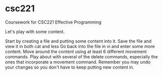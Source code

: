 # csc221
Coursework for CSC221 Effective Programming

Let's play with some content.

Start by creating a file and putting some content into it.
Save the file and view it in both cat and less
Go back into the file in vi and enter some more content.
Move around the content using at least 6 different movement commands.
Play about with several of the delete commands, especially the ones that incorporate a movement command. Remember you may undo your changes so you don't have to keep putting new content in.
